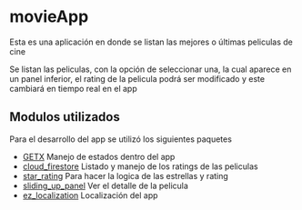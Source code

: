 # movieApp

Esta es una aplicación en donde se listan las mejores o últimas peliculas de cine

Se listan las peliculas, con la opción de seleccionar una, la cual aparece en un panel inferior, el rating de la pelicula podrá ser modificado y este cambiará en tiempo real en el app

## Modulos utilizados

Para el desarrollo del app se utilizó los siguientes paquetes
- [GETX](https://pub.dev/packages/get) Manejo de estados dentro del app
- [cloud_firestore](https://pub.dev/packages/cloud_firestore) Listado y manejo de los ratings de las peliculas
- [star_rating](https://pub.dev/packages/star_rating) Para hacer la logica de las estrellas y rating
- [sliding_up_panel](https://pub.dev/packages/sliding_up_panel) Ver el detalle de la pelicula
- [ez_localization](https://pub.dev/packages/ez_localization) Localización del app

 
